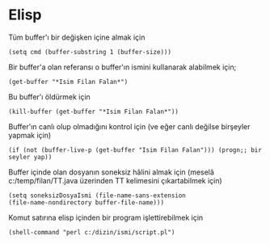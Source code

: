 # Elisp

Tüm buffer'ı bir değişken içine almak için

```
(setq cmd (buffer-substring 1 (buffer-size)))
```

Bir buffer'a olan referansı o buffer'ın ismini kullanarak alabilmek
için;

```
(get-buffer "*Isim Filan Falan*")
```

Bu buffer'ı öldürmek için

```
(kill-buffer (get-buffer "*Isim Filan Falan*"))
```

Buffer'ın canlı olup olmadığını kontrol için (ve eğer canlı değilse
birşeyler yapmak için)

```
(if (not (buffer-live-p (get-buffer "Isim Filan Falan"))) (progn;; bir
seyler yap))
```

Buffer içinde olan dosyanın soneksiz hâlini almak için (meselâ
c:/temp/filan/TT.java üzerinden TT kelimesini çıkartabilmek için)

```
(setq soneksizDosyaIsmi (file-name-sans-extension
(file-name-nondirectory buffer-file-name)))
```

Komut satırına elisp içinden bir program işlettirebilmek için

```
(shell-command "perl c:/dizin/ismi/script.pl")
```





